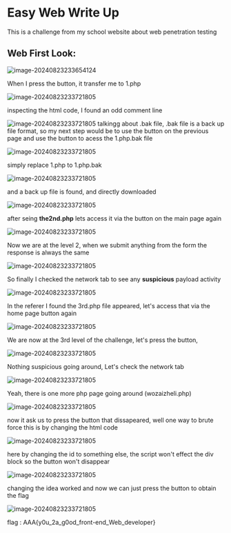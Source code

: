 # **Easy Web** Write Up

This is a challenge from my school website about web penetration testing

## Web First Look:

![image-20240823233654124](images/1.png)

When I press the button, it transfer me to 1.php

![image-20240823233721805](images/2.png)

inspecting the html code, I found an odd comment line

![image-20240823233721805](images/3.png)
talkingg about .bak file, .bak file is a back up file format, so my next step would be to use the button on the previous page and use the button to acess the 1.php.bak file

![image-20240823233721805](images/4.png)

simply replace 1.php to 1.php.bak 

![image-20240823233721805](images/6.png)

and a back up file is found, and directly downloaded

![image-20240823233721805](images/7.png)

after seing **the2nd.php** lets access it via the button on the main page again

![image-20240823233721805](images/8.png)

Now we are at the level 2, when we submit anything from the form the response is always the same

![image-20240823233721805](images/9.png)

So finally I checked the network tab to see any **suspicious** payload activity

![image-20240823233721805](images/10.png)

In the referer I found the 3rd.php file appeared, let's access that via the home page button again

![image-20240823233721805](images/11.png)

We are now at the 3rd level of the challenge, let's press the button, 

![image-20240823233721805](images/12.png)

Nothing suspicious going around, Let's check the network tab

![image-20240823233721805](images/13.png)

Yeah, there is one more php page going around (wozaizheli.php)

![image-20240823233721805](images/14.png)

now it ask us to press the button that dissapeared, well one way to brute force this is by changing the html code

![image-20240823233721805](images/15.png)

here by changing the id to something else, the script won't effect the div block so the button won't disappear

![image-20240823233721805](images/16.png)

changing the idea worked and now we can just press the button to obtain the flag

![image-20240823233721805](images/17.png)

flag : AAA{y0u_2a_g0od_front-end_Web_developer}
